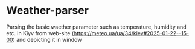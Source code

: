 # Weather-parser
Parsing the basic waether parameter such as temperature, humidity and etc. in Kiyv  from web-site (https://meteo.ua/ua/34/kiev#2025-01-22--15-00) and depicting it in window
